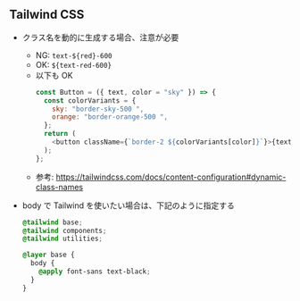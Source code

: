 ## Tailwind CSS

- クラス名を動的に生成する場合、注意が必要

  - NG: `text-${red}-600`
  - OK: `${text-red-600}`
  - 以下も OK
    ```js
    const Button = ({ text, color = "sky" }) => {
      const colorVariants = {
        sky: "border-sky-500 ",
        orange: "border-orange-500 ",
      };
      return (
        <button className={`border-2 ${colorVariants[color]}`}>{text}</button>
      );
    };
    ```
  - 参考: https://tailwindcss.com/docs/content-configuration#dynamic-class-names

- body で Tailwind を使いたい場合は、下記のように指定する

  ```css
  @tailwind base;
  @tailwind components;
  @tailwind utilities;

  @layer base {
    body {
      @apply font-sans text-black;
    }
  }
  ```
